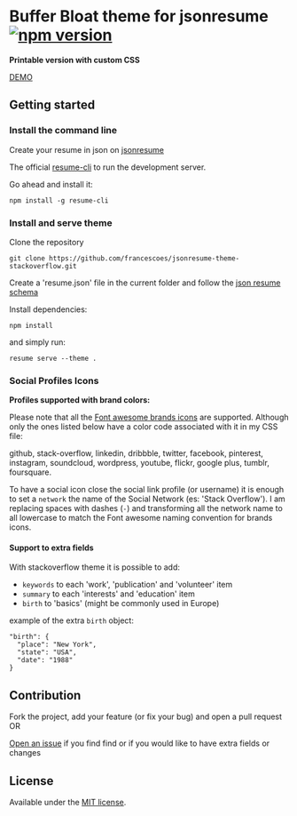 # Buffer Bloat theme for jsonresume [![npm version](https://badge.fury.io/js/jsonresume-theme-stackoverflow.svg)](http://badge.fury.io/js/jsonresume-theme-stackoverflow)

**Printable version with custom CSS**

[DEMO](https://francesco.netlify.app/)

## Getting started

### Install the command line

Create your resume in json on [jsonresume](https://jsonresume.org)

The official [resume-cli](https://github.com/jsonresume/resume-cli) to run the development server.

Go ahead and install it:

```
npm install -g resume-cli
```

### Install and serve theme

Clone the repository

```
git clone https://github.com/francescoes/jsonresume-theme-stackoverflow.git
```

Create a 'resume.json' file in the current folder and follow the [json resume schema](https://jsonresume.org/schema/)

Install dependencies:

```
npm install
```

and simply run:

```
resume serve --theme .
```

### Social Profiles Icons

**Profiles supported with brand colors:**

Please note that all the [Font awesome brands icons](https://fontawesome.com/search?s=brands) are supported. Although only the ones listed below have a color code associated with it in my CSS file:

github, stack-overflow, linkedin, dribbble, twitter, facebook, pinterest, instagram, soundcloud, wordpress, youtube, flickr, google plus, tumblr, foursquare.

To have a social icon close the social link profile (or username) it is enough to set a `network` the name of the Social Network (es: 'Stack Overflow'). I am replacing spaces with dashes (`-`) and transforming all the network name to all lowercase to match the Font awesome naming convention for brands icons.

#### Support to extra fields

With stackoverflow theme it is possible to add:

- `keywords` to each 'work', 'publication' and 'volunteer' item
- `summary` to each 'interests' and 'education' item
- `birth` to 'basics' (might be commonly used in Europe)

example of the extra `birth` object:

```
"birth": {
  "place": "New York",
  "state": "USA",
  "date": "1988"
}
```

## Contribution

Fork the project, add your feature (or fix your bug) and open a pull request OR

[Open an issue](https://github.com/francescoes/jsonresume-theme-stackoverflow/issues/new) if you find find or if you would like to have extra fields or changes 

## License

Available under the [MIT license](http://opensource.org/licenses/mit-license.php).
